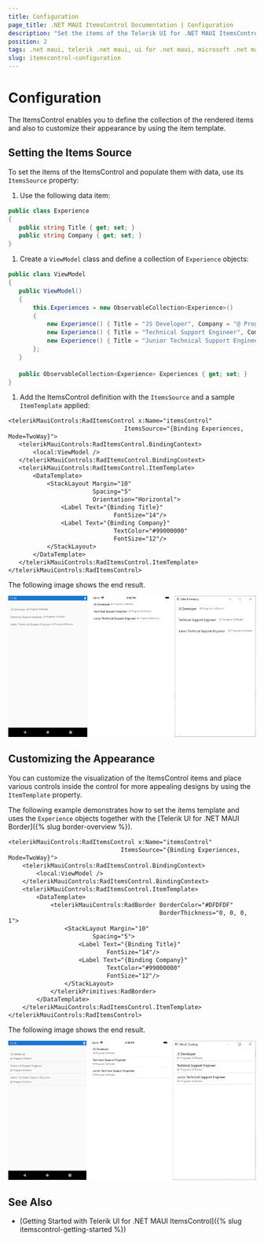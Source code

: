 ```yaml
---
title: Configuration
page_title: .NET MAUI ItemsControl Documentation | Configuration
description: "Set the items of the Telerik UI for .NET MAUI ItemsControl and populate them with data."
position: 2
tags: .net maui, telerik .net maui, ui for .net maui, microsoft .net maui
slug: itemscontrol-configuration
---
```


# Configuration

The ItemsControl enables you to define the collection of the rendered items and also to customize their appearance by using the item template.

## Setting the Items Source

To set the items of the ItemsControl and populate them with data, use its `ItemsSource` property:

1. Use the following data item:

 ```C#
public class Experience
{
	public string Title { get; set; }
	public string Company { get; set; }
}
 ```

1. Create a `ViewModel` class and define a collection of `Experience` objects:

 ```C#
public class ViewModel
{
    public ViewModel()
    {
        this.Experiences = new ObservableCollection<Experience>()
        {
            new Experience() { Title = "JS Developer", Company = "@ Progress Software" },
            new Experience() { Title = "Technical Support Engineer", Company = "@ Progress Software" },
            new Experience() { Title = "Junior Technical Support Engineer", Company = "@ Progress Software" },
        };
    }

    public ObservableCollection<Experience> Experiences { get; set; }
}
 ```

1. Add the ItemsControl definition with the `ItemsSource` and a sample `ItemTemplate` applied:

 ```XAML
<telerikMauiControls:RadItemsControl x:Name="itemsControl"
							      ItemsSource="{Binding Experiences, Mode=TwoWay}">
	<telerikMauiControls:RadItemsControl.BindingContext>
		<local:ViewModel />
	</telerikMauiControls:RadItemsControl.BindingContext>
	<telerikMauiControls:RadItemsControl.ItemTemplate>
		<DataTemplate>
			<StackLayout Margin="10"
						 Spacing="5"
						 Orientation="Horizontal">
				<Label Text="{Binding Title}"
							   FontSize="14"/>
				<Label Text="{Binding Company}"
							   TextColor="#99000000"
							   FontSize="12"/>
			</StackLayout>
		</DataTemplate>
	</telerikMauiControls:RadItemsControl.ItemTemplate>
</telerikMauiControls:RadItemsControl>
 ```


The following image shows the end result.

![](images/itemscontrol-itemssource.png)

## Customizing the Appearance

You can customize the visualization of the ItemsControl items and place various controls inside the control for more appealing designs by using the `ItemTemplate` property.

The following example demonstrates how to set the items template and uses the `Experience` objects together with the [Telerik UI for .NET MAUI Border]({% slug border-overview %}).

```XAML
<telerikMauiControls:RadItemsControl x:Name="itemsControl"
                                ItemsSource="{Binding Experiences, Mode=TwoWay}">
    <telerikMauiControls:RadItemsControl.BindingContext>
        <local:ViewModel />
    </telerikMauiControls:RadItemsControl.BindingContext>
    <telerikMauiControls:RadItemsControl.ItemTemplate>
        <DataTemplate>
            <telerikMauiControls:RadBorder BorderColor="#DFDFDF"
                                           BorderThickness="0, 0, 0, 1">
                <StackLayout Margin="10"
                        Spacing="5">
                    <Label Text="{Binding Title}"
                            FontSize="14"/>
                    <Label Text="{Binding Company}"
                            TextColor="#99000000"
                            FontSize="12"/>
                </StackLayout>
            </telerikPrimitives:RadBorder>
        </DataTemplate>
    </telerikMauiControls:RadItemsControl.ItemTemplate>
</telerikMauiControls:RadItemsControl>
```


The following image shows the end result.

![](images/itemscontrol-itemtemplate.png)

## See Also

- [Getting Started with Telerik UI for .NET MAUI ItemsControl]({% slug itemscontrol-getting-started %})
